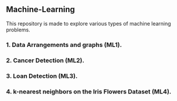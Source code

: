## Machine-Learning

This repository is made to explore various types of machine learning problems.

### 1. Data Arrangements and graphs (ML1).

### 2. Cancer Detection (ML2).

### 3. Loan Detection (ML3).

### 4. k-nearest neighbors on the Iris Flowers Dataset (ML4).
